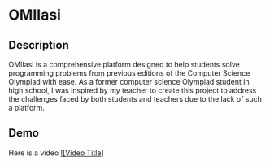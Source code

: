 # OMIIasi

## Description
OMIIasi is a comprehensive platform designed to help students solve programming problems from previous editions of the Computer Science Olympiad with ease. As a former computer science Olympiad student in high school, I was inspired by my teacher to create this project to address the challenges faced by both students and teachers due to the lack of such a platform.

## Demo
Here is a video
[![Video Title]]([https://www.youtube.com/watch?v=video_id](https://youtu.be/UgRfDBvbI3g))

